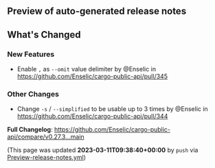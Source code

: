 ## Preview of auto-generated release notes
<!-- Release notes generated using configuration in .github/release.yml at main -->

## What's Changed
### New Features
* Enable `,` as `--omit` value delimiter by @Enselic in https://github.com/Enselic/cargo-public-api/pull/345
### Other Changes
* Change `-s` / `--simplified` to be usable up to 3 times by @Enselic in https://github.com/Enselic/cargo-public-api/pull/344


**Full Changelog**: https://github.com/Enselic/cargo-public-api/compare/v0.27.3...main


(This page was updated **2023-03-11T09:38:40+00:00** by `push` via [Preview-release-notes.yml](https://github.com/Enselic/cargo-public-api/actions/runs/4391681036))
